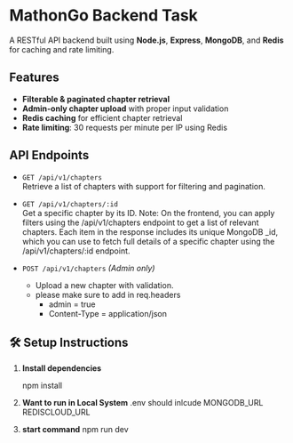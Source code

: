 # MathonGo Backend Task

A RESTful API backend built using **Node.js**, **Express**, **MongoDB**, and **Redis** for caching and rate limiting.

## Features

-  **Filterable & paginated chapter retrieval**
-  **Admin-only chapter upload** with proper input validation
-  **Redis caching** for efficient chapter retrieval
-  **Rate limiting**: 30 requests per minute per IP using Redis

## API Endpoints

- `GET /api/v1/chapters`  
  Retrieve a list of chapters with support for filtering and pagination.

- `GET /api/v1/chapters/:id`  
  Get a specific chapter by its ID.
  Note: On the frontend, you can apply filters using the /api/v1/chapters endpoint to get a list of relevant chapters. Each item in the response includes its unique MongoDB _id, which you can use to fetch full details of a specific chapter using the /api/v1/chapters/:id endpoint.

- `POST /api/v1/chapters` *(Admin only)*  
  - Upload a new chapter with validation.
  - please make sure to add in req.headers
    - admin = true 
    - Content-Type = application/json

## 🛠️ Setup Instructions

1. **Install dependencies**  
   
   npm install

2. **Want to run in Local System** 
   .env should inlcude
     MONGODB_URL
     REDISCLOUD_URL

3. **start command**
    npm run dev 
